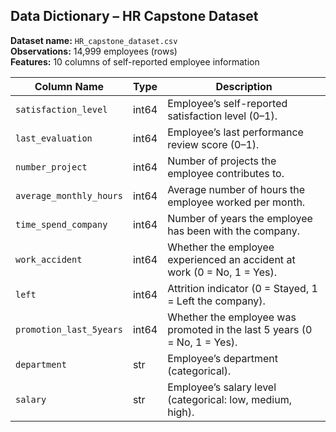 ## Data Dictionary – HR Capstone Dataset

**Dataset name:** `HR_capstone_dataset.csv`  
**Observations:** 14,999 employees (rows)  
**Features:** 10 columns of self-reported employee information  

| Column Name           | Type   | Description                                                                 |
|-----------------------|--------|-----------------------------------------------------------------------------|
| `satisfaction_level`  | int64  | Employee’s self-reported satisfaction level (0–1).                         |
| `last_evaluation`     | int64  | Employee’s last performance review score (0–1).                            |
| `number_project`      | int64  | Number of projects the employee contributes to.                            |
| `average_monthly_hours` | int64 | Average number of hours the employee worked per month.                     |
| `time_spend_company`  | int64  | Number of years the employee has been with the company.                     |
| `work_accident`       | int64  | Whether the employee experienced an accident at work (0 = No, 1 = Yes).     |
| `left`                | int64  | Attrition indicator (0 = Stayed, 1 = Left the company).                     |
| `promotion_last_5years` | int64 | Whether the employee was promoted in the last 5 years (0 = No, 1 = Yes).   |
| `department`          | str    | Employee’s department (categorical).                                       |
| `salary`              | str    | Employee’s salary level (categorical: low, medium, high).                   |

